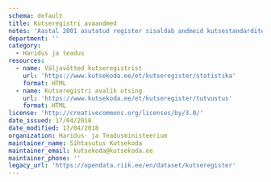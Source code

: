 ```yaml
---
schema: default
title: Kutseregistri avaandmed
notes: 'Aastal 2001 asutatud register sisaldab andmeid kutsestandardite, kutsealade, kehtivate kutsetunnistuste, kutse andjate ja kutsenõukogude kohta. Kutseregistri väljavõtted on igapäevaselt uuendatud ja kättesaadavad Exceli formaadis.'
department: ''
category:
  - Haridus ja teadus
resources:
  - name: Väljavõtted kutseregistrist
    url: 'https://www.kutsekoda.ee/et/kutseregister/statistika'
    format: HTML
  - name: Kutseregistri avalik otsing
    url: 'https://www.kutsekoda.ee/et/kutseregister/tutvustus'
    format: HTML
license: 'http://creativecommons.org/licenses/by/3.0/'
date_issued: 17/04/2018
date_modified: 17/04/2018
organization: Haridus- ja Teadusministeerium
maintainer_name: Sihtasutus Kutsekoda
maintainer_email: kutsekoda@kutsekoda.ee
maintainer_phone: ''
legacy_url: 'https://opendata.riik.ee/en/dataset/kutseregister'
---
```

